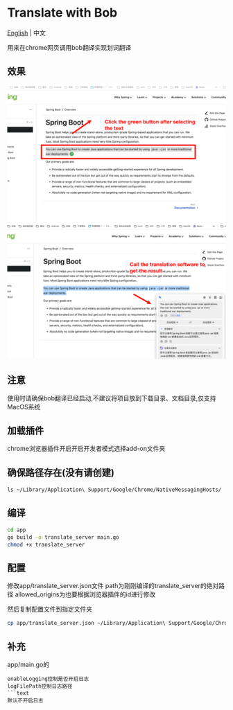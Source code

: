 # Translate with Bob

[English](README_EN.md) | 中文

用来在chrome网页调用bob翻译实现划词翻译
## 效果

![first](img/first.png)
![second](img/second.png)

## 注意
使用时请确保bob翻译已经启动,不建议将项目放到下载目录、文档目录,仅支持MacOS系统
## 加载插件
chrome浏览器插件开启开启开发者模式选择add-on文件夹

## 确保路径存在(没有请创建)
```
ls ~/Library/Application\ Support/Google/Chrome/NativeMessagingHosts/
```
## 编译
```bash
cd app
go build -o translate_server main.go
chmod +x translate_server
```

## 配置
修改app/translate_server.json文件
path为刚刚编译的translate_server的绝对路径
allowed_origins为也要根据浏览器插件的id进行修改

然后复制配置文件到指定文件夹
```bash
cp app/translate_server.json ~/Library/Application\ Support/Google/Chrome/NativeMessagingHosts/
```
## 补充
app/main.go的 
```text
enableLogging控制是否开启日志
logFilePath控制日志路径
```text
默认不开启日志

